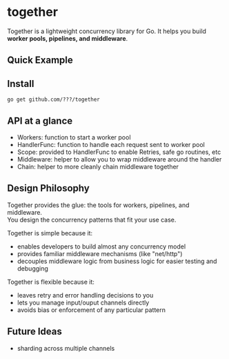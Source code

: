 # together

Together is a lightweight concurrency library for Go.
It helps you build **worker pools, pipelines, and middleware**.

## Quick Example

## Install

`go get github.com/???/together`

## API at a glance

- Workers: function to start a worker pool
- HandlerFunc: function to handle each request sent to worker pool
- Scope: provided to HandlerFunc to enable Retries, safe go routines, etc
- Middleware: helper to allow you to wrap middleware around the handler
- Chain: helper to more cleanly chain middleware together

## Design Philosophy

Together provides the glue: the tools for workers, pipelines, and middleware.  
You design the concurrency patterns that fit your use case.

Together is simple because it:

- enables developers to build almost any concurrency model
- provides familiar middleware mechanisms (like "net/http")
- decouples middleware logic from business logic for easier testing and debugging

Together is flexible because it:

- leaves retry and error handling decisions to you
- lets you manage input/ouput channels directly
- avoids bias or enforcement of any particular pattern

## Future Ideas

- sharding across multiple channels
